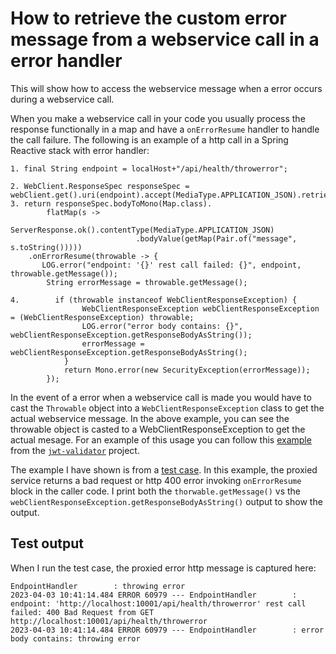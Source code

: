 # How to retrieve the custom error message from a webservice call in a error handler

This will show how to access the webservice message when a error occurs during a webservice call.

When you make a webservice call in your code you usually process the response functionally in a map and have a `onErrorResume` handler to handle the call failure.  The following is an example of a http call in a Spring Reactive stack with error handler:

```
1. final String endpoint = localHost+"/api/health/throwerror";

2. WebClient.ResponseSpec responseSpec = webClient.get().uri(endpoint).accept(MediaType.APPLICATION_JSON).retrieve();
3. return responseSpec.bodyToMono(Map.class).
        flatMap(s ->
                    ServerResponse.ok().contentType(MediaType.APPLICATION_JSON)
                            .bodyValue(getMap(Pair.of("message", s.toString()))))
    .onErrorResume(throwable -> {
       LOG.error("endpoint: '{}' rest call failed: {}", endpoint, throwable.getMessage());
        String errorMessage = throwable.getMessage();

4.        if (throwable instanceof WebClientResponseException) {
                WebClientResponseException webClientResponseException = (WebClientResponseException) throwable;
                LOG.error("error body contains: {}", webClientResponseException.getResponseBodyAsString());
                errorMessage = webClientResponseException.getResponseBodyAsString();
            }
            return Mono.error(new SecurityException(errorMessage));
        });   
```    

In the event of a error when a webservice call is made you would have to cast the `Throwable` object into a  `WebClientResponseException` class to get the actual webservice message.  In the above example, you can see the throwable object is casted to a WebClientResponseException to get the actual mesage.  For an example of this usage you can follow this [example](https://github.com/sonamsamdupkhangsar/jwt-validator/blob/0326c2fd1e22645c2c051fca6f504aaad0072eba/src/main/java/me/sonam/security/headerfilter/ReactiveRequestContextHolder.java#L135) from the [`jwt-validator`](https://github.com/sonamsamdupkhangsar/jwt-validator) project.

The example I have shown is from a [test case](https://github.com/sonamsamdupkhangsar/jwt-validator/blob/658c420b2459d888c0caf8ac383e83ed20265ea5/src/test/java/me/sonam/security/EndpointHandler.java#L197).  In this example, the proxied service returns a bad request or http 400 error invoking `onErrorResume` block in the caller code.  I print both the `thorwable.getMessage()` vs the `webClientResponseException.getResponseBodyAsString()` output to show the output.

## Test output
When I run the test case, the proxied error http message is captured here:

```
EndpointHandler        : throwing error
2023-04-03 10:41:14.484 ERROR 60979 --- EndpointHandler        : endpoint: 'http://localhost:10001/api/health/throwerror' rest call failed: 400 Bad Request from GET http://localhost:10001/api/health/throwerror
2023-04-03 10:41:14.484 ERROR 60979 --- EndpointHandler        : error body contains: throwing error
```



